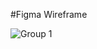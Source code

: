 #Figma Wireframe

![Group 1](https://user-images.githubusercontent.com/47757486/118044026-c1ec8600-b393-11eb-9c78-41cc564a4afd.png)

